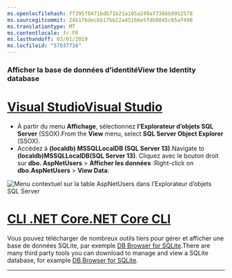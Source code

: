 ```yaml
---
ms.openlocfilehash: ff395f0471bdb71b21a105a249af7366b8952578
ms.sourcegitcommit: 24b1f6decbb17bb22a45166e5fdb0845c65af498
ms.translationtype: MT
ms.contentlocale: fr-FR
ms.lasthandoff: 03/01/2019
ms.locfileid: "57037716"
---
```

### <a name="view-the-identity-database"></a><span data-ttu-id="75f0e-101">Afficher la base de données d’identité</span><span class="sxs-lookup"><span data-stu-id="75f0e-101">View the Identity database</span></span>

# <a name="visual-studiotabvisual-studio"></a>[<span data-ttu-id="75f0e-102">Visual Studio</span><span class="sxs-lookup"><span data-stu-id="75f0e-102">Visual Studio</span></span>](#tab/visual-studio) 

* <span data-ttu-id="75f0e-103">À partir du menu **Affichage**, sélectionnez **l’Explorateur d’objets SQL Server** (SSOX).</span><span class="sxs-lookup"><span data-stu-id="75f0e-103">From the **View** menu, select **SQL Server Object Explorer** (SSOX).</span></span>
* <span data-ttu-id="75f0e-104">Accédez à **(localdb) MSSQLLocalDB (SQL Server 13)**.</span><span class="sxs-lookup"><span data-stu-id="75f0e-104">Navigate to **(localdb)MSSQLLocalDB(SQL Server 13)**.</span></span> <span data-ttu-id="75f0e-105">Cliquez avec le bouton droit sur **dbo. AspNetUsers** > **Afficher les données** :</span><span class="sxs-lookup"><span data-stu-id="75f0e-105">Right-click on **dbo.AspNetUsers** > **View Data**:</span></span>

![Menu contextuel sur la table AspNetUsers dans l’Explorateur d’objets SQL Server](~/security/authentication/accconfirm/_static/ssox.png)

# <a name="net-core-clitabnetcore-cli"></a>[<span data-ttu-id="75f0e-107">CLI .NET Core</span><span class="sxs-lookup"><span data-stu-id="75f0e-107">.NET Core CLI</span></span>](#tab/netcore-cli)

<span data-ttu-id="75f0e-108">Vous pouvez télécharger de nombreux outils tiers pour gérer et afficher une base de données SQLite, par exemple [DB Browser for SQLite](http://sqlitebrowser.org/).</span><span class="sxs-lookup"><span data-stu-id="75f0e-108">There are many third party tools you can download to manage and view a SQLite database, for example [DB Browser for SQLite](http://sqlitebrowser.org/).</span></span>

------